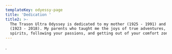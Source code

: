 ```yaml
---
templateKey: odyessy-page
title: 'Dedication '
title2: >-
  The Trason Ultra Odyssey is dedicated to my mother (1925 - 1991) and my father
  (1923 - 2018). My parents who taught me the joys of true adventures, free
  spirits, following your passions, and getting out of your comfort zone.
---
```

.
